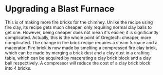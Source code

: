 # Upgrading a Blast Furnace
This is of making more fire bricks for the chimney. Unlike the recipe using fire clay, its recipe gets much cheaper, only requiring normal clay balls to get one. However, being cheaper does not mean it's easier; it is significantly complicated. Actually, this is the whole point of Gregtech: cheaper, more complicated. The change in fire brick recipe requires a steam furnace and a macerator. Fire brick is now made by smelting a compressed fire clay brick, which can be made by merging a brick dust and a clay dust in a crafting table, which can be acquired by macerating a clay brick block and a clay ball respectively. A compressor will reduce the cost of a clay brick block into 4 bricks.
